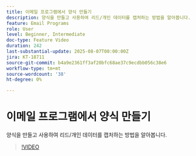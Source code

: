 ```yaml
---
title: 이메일 프로그램에서 양식 만들기
description: 양식을 만들고 사용하여 리드/개인 데이터를 캡처하는 방법을 알아봅니다.
feature: Email Programs
role: User
level: Beginner, Intermediate
doc-type: Feature Video
duration: 242
last-substantial-update: 2025-08-07T00:00:00Z
jira: KT-18711
source-git-commit: b4a9e2361ff3af20bfc68ae37c9ecdbb056c38e6
workflow-type: tm+mt
source-wordcount: '38'
ht-degree: 0%

---
```



# 이메일 프로그램에서 양식 만들기

양식을 만들고 사용하여 리드/개인 데이터를 캡처하는 방법을 알아봅니다.

>[!VIDEO](https://video.tv.adobe.com/v/3470632/?learn=on&enablevpops)
